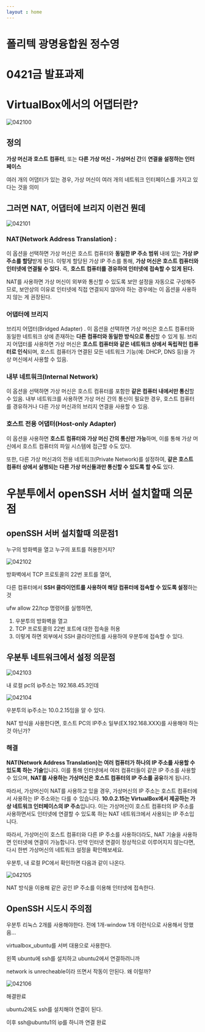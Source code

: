 ```yaml
---
layout : home
---
```

# 폴리텍 광명융합원 정수영

# 0421금 발표과제

# VirtualBox에서의 어댑터란?

![042100](./img/0421/Untitled.png)

## 정의

**가상 머신과 호스트 컴퓨터**, 또는 **다른 가상 머신 - 가상머신 간**의 **연결을 설정하는 인터페이스**

여러 개의 어댑터가 있는 경우, 가상 머신이 여러 개의 네트워크 인터페이스를 가지고 있다는 것을 의미 

## 그러면 NAT, 어댑터에 브리지 이런건 뭔데

![042101](./img/0421/Untitled%201.png)

### NAT(Network Address Translation) :

이 옵션을 선택하면 가상 머신은 호스트 컴퓨터와 **동일한 IP 주소 범위** 내에 있는 **가상 IP 주소를 할당**받게 된다. 이렇게 할당된 가상 IP 주소를 통해, **가상 머신은 호스트 컴퓨터와 인터넷에 연결될 수 있다.**  즉, **호스트 컴퓨터를 경유하여 인터넷에 접속할 수 있게 된다.**

NAT를 사용하면 가상 머신이 외부와 통신할 수 있도록 보안 설정을 자동으로 구성해주므로, 보안상의 이유로 인터넷에 직접 연결되지 않아야 하는 경우에는 이 옵션을 사용하지 않는 게 권장된다. 

### 어댑터에 브리지

브리지 어댑터(Bridged Adapter) . 이 옵션을 선택하면 가상 머신은 호스트 컴퓨터와 동일한 네트워크 상에 존재하는 **다른 컴퓨터와 동일한 방식으로 통신**할 수 있게 됨.  브리지 어댑터를 사용하면 가상 머신은 **호스트 컴퓨터와 같은 네트워크 상에서 독립적인 컴퓨터로 인식**되며, 호스트 컴퓨터가 연결된 모든 네트워크 기능(예: DHCP, DNS 등)을 가상 머신에서 사용할 수 있음. 

### 내부 네트워크(Internal Network)

이 옵션을 선택하면 가상 머신은 호스트 컴퓨터를 포함한 **같은 컴퓨터 내에서만 통신**할 수 있음. 내부 네트워크를 사용하면 가상 머신 간의 통신이 필요한 경우, 호스트 컴퓨터를 경유하거나 다른 가상 머신과의 브리지 연결을 사용할 수 있음. 

### 호스트 전용 어댑터(Host-only Adapter)

이 옵션을 사용하면 **호스트 컴퓨터와 가상 머신 간의 통신만 가능**하며, 이를 통해 가상 머신에서 호스트 컴퓨터의 파일 시스템에 접근할 수도 있다. 

또한, 다른 가상 머신과의 전용 네트워크(Private Network)를 설정하여, **같은 호스트 컴퓨터 상에서 실행되는 다른 가상 머신들과만 통신할 수 있도록 할 수도** 있다. 

# 우분투에서 openSSH 서버 설치할때 의문점

## openSSH 서버 설치할때 의문점1

누구의 방화벽을 열고 누구의 포트를 허용한거지? 

![042102](./img/0421/Untitled%202.png)

방화벽에서 TCP 프로토콜의 22번 포트를 열어,

 다른 컴퓨터에서 **SSH 클라이언트를 사용하여 해당 컴퓨터에 접속할 수 있도록 설정**하는 것

ufw allow 22/tcp 명령어를 실행하면, 

1. 우분투의 방화벽을 열고
2.  TCP 프로토콜의 22번 포트에 대한 접속을 허용
3. 이렇게 하면 외부에서 SSH 클라이언트를 사용하여 우분투에 접속할 수 있다. 

## 우분투 네트워크에서 설정 의문점

![042103](./img/0421/Untitled%203.png)

내 로컬 pc의 ip주소는 192.168.45.3인데

![042104](./img/0421/Untitled%204.png)

우분투의 ip주소는 10.0.2.15임을 알 수 있다. 

NAT 방식을 사용한다면, 호스트 PC의 IP주소 일부(EX.192.168.XXX)를 사용해야 하는 것 아닌가?

### 해결

**NAT(Network Address Translation)는 여러 컴퓨터가 하나의 IP 주소를 사용할 수 있도록 하는 기술**입니다. 이를 통해 인터넷에서 여러 컴퓨터들이 같은 IP 주소를 사용할 수 있으며, **NAT를 사용하는 가상머신은 호스트 컴퓨터의 IP 주소를 공유**하게 됩니다.

따라서, 가상머신이 NAT를 사용하고 있을 경우, 가상머신의 IP 주소는 호스트 컴퓨터에서 사용하는 IP 주소와는 다를 수 있습니다. **10.0.2.15는 VirtualBox에서 제공하는 가상 네트워크 인터페이스의 IP 주소**입니다. 이는 가상머신이 호스트 컴퓨터의 IP 주소를 사용하면서도 인터넷에 연결할 수 있도록 하는 NAT 네트워크에서 사용되는 IP 주소입니다.

따라서, 가상머신이 호스트 컴퓨터와 다른 IP 주소를 사용하더라도, NAT 기술을 사용하면 인터넷에 연결이 가능합니다. 만약 인터넷 연결이 정상적으로 이루어지지 않는다면, 다시 한번 가상머신의 네트워크 설정을 확인해보세요.

우분투, 내 로컬 PC에서 확인하면 다음과 같이 나온다. 

![042105](./img/0421/Untitled%205.png)

NAT 방식을 이용해 같은 공인 IP 주소를 이용해 인터넷에 접속한다. 

## OpenSSH 시도시 주의점

우분투 리눅스 2개를 사용해야한다. 전에 1개-window 1개 이런식으로 사용해서 망했음… 

virtualbox_ubuntu를 서버 대용으로 사용한다. 

왼쪽 ubuntu에 ssh를 설치하고 ubuntu2에서 연결하려니까 

network is unrecheable이라 뜨면서 작동이 안된다. 왜 이럴까?

![042106](./img/0421/Untitled%206.png)

해결완료

ubuntu2에도 ssh를 설치해야 연결이 된다. 

이후 ssh@ubuntu1의 ip를 하니까 연결 완료